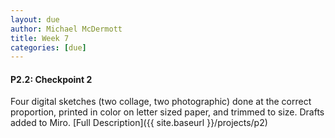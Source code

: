 ```yaml
---
layout: due
author: Michael McDermott
title: Week 7
categories: [due]
---
```

#### P2.2: Checkpoint 2
Four digital sketches (two collage, two photographic) done at the correct proportion, printed in color on letter sized paper, and trimmed to size. Drafts added to Miro. [Full Description]({{ site.baseurl }}/projects/p2) 
